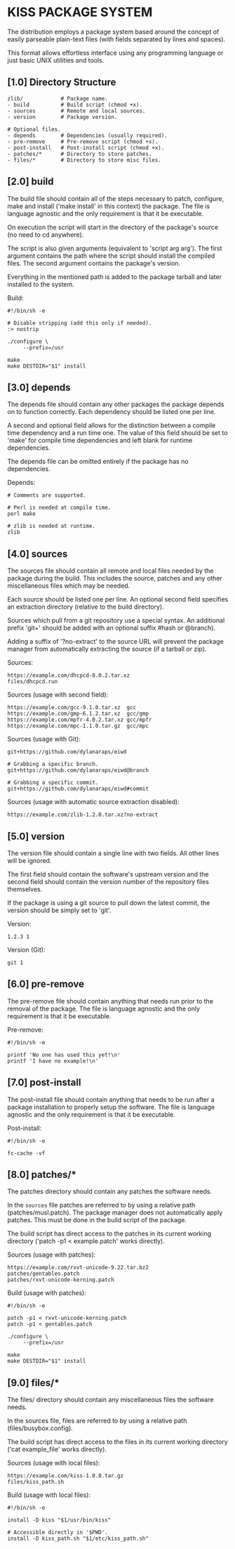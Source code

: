 KISS PACKAGE SYSTEM
===================

The distribution employs a package system based around the concept of easily
parseable plain-text files (with fields separated by lines and spaces).

This format allows effortless interface using any programming language or just
basic UNIX utilities and tools.

[1.0] Directory Structure
-------------------------

    zlib/            # Package name.
    - build          # Build script (chmod +x).
    - sources        # Remote and local sources.
    - version        # Package version.

    # Optional files.
    - depends        # Dependencies (usually required).
    - pre-remove     # Pre-remove script (chmod +x).
    - post-install   # Post-install script (chmod +x).
    - patches/*      # Directory to store patches.
    - files/*        # Directory to store misc files.

[2.0] build
-----------

The build file should contain all of the steps necessary to patch, configure,
make and install ('make install' in this context) the package. The file is
language agnostic and the only requirement is that it be executable.

On execution the script will start in the directory of the package's source
(no need to cd anywhere).

The script is also given arguments (equivalent to 'script arg arg'). The first
argument contains the path where the script should install the compiled files.
The second argument contains the package's version.

Everything in the mentioned path is added to the package tarball and later
installed to the system.

Build:

    #!/bin/sh -e

    # Disable stripping (add this only if needed).
    :> nostrip

    ./configure \
         --prefix=/usr

    make
    make DESTDIR="$1" install

[3.0] depends
-------------

The depends file should contain any other packages the package depends on to
function correctly. Each dependency should be listed one per line.

A second and optional field allows for the distinction between a compile time
dependency and a run time one. The value of this field should be set to 'make'
for compile time dependencies and left blank for runtime dependencies.

The depends file can be omitted entirely if the package has no dependencies.

Depends:

    # Comments are supported.

    # Perl is needed at compile time.
    perl make

    # zlib is needed at runtime.
    zlib

[4.0] sources
-------------

The sources file should contain all remote and local files needed by the
package during the build. This includes the source, patches and any other
miscellaneous files which may be needed.

Each source should be listed one per line. An optional second field specifies
an extraction directory (relative to the build directory).

Sources which pull from a git repository use a special syntax. An additional
prefix 'git+' should be added with an optional suffix #hash or @branch).

Adding a suffix of '?no-extract' to the source URL will prevent the package
manager from automatically extracting the source (if a tarball or zip).

Sources:

    https://example.com/dhcpcd-8.0.2.tar.xz
    files/dhcpcd.run

Sources (usage with second field):

    https://example.com/gcc-9.1.0.tar.xz  gcc
    https://example.com/gmp-6.1.2.tar.xz  gcc/gmp
    https://example.com/mpfr-4.0.2.tar.xz gcc/mpfr
    https://example.com/mpc-1.1.0.tar.gz  gcc/mpc

Sources (usage with Git):

    git+https://github.com/dylanaraps/eiwd

    # Grabbing a specific branch.
    git+https://github.com/dylanaraps/eiwd@branch

    # Grabbing a specific commit.
    git+https://github.com/dylanaraps/eiwd#commit

Sources (usage with automatic source extraction disabled):

    https://example.com/zlib-1.2.0.tar.xz?no-extract

[5.0] version
-------------

The version file should contain a single line with two fields. All other lines
will be ignored.

The first field should contain the software's upstream version and the second
field should contain the version number of the repository files themselves.

If the package is using a git source to pull down the latest commit, the
version should be simply set to 'git'.

Version:

    1.2.3 1

Version (Git):

    git 1

[6.0] pre-remove
----------------

The pre-remove file should contain anything that needs run prior to the
removal of the package. The file is language agnostic and the only requirement
is that it be executable.

Pre-remove:

    #!/bin/sh -e

    printf 'No one has used this yet!\n'
    printf 'I have no example!\n'

[7.0] post-install
------------------

The post-install file should contain anything that needs to be run after a
package installation to properly setup the software. The file is language
agnostic and the only requirement is that it be executable.

Post-install:

    #!/bin/sh -e

    fc-cache -vf

[8.0] patches/*
---------------

The patches directory should contain any patches the software needs.

In the `sources` file patches are referred to by using a relative path
(patches/musl.patch). The package manager does not automatically apply patches.
This must be done in the build script of the package.

The build script has direct access to the patches in its current working
directory ('patch -p1 < example.patch' works directly).

Sources (usage with patches):

    https://example.com/rxvt-unicode-9.22.tar.bz2
    patches/gentables.patch
    patches/rxvt-unicode-kerning.patch

Build (usage with patches):

    #!/bin/sh -e

    patch -p1 < rxvt-unicode-kerning.patch
    patch -p1 < gentables.patch

    ./configure \
         --prefix=/usr

    make
    make DESTDIR="$1" install

[9.0] files/*
-------------

The files/ directory should contain any miscellaneous files the software needs.

In the sources file, files are referred to by using a relative path
(files/busybox.config).

The build script has direct access to the files in its current working
directory ('cat example_file' works directly).

Sources (usage with local files):

    https://example.com/kiss-1.0.0.tar.gz
    files/kiss_path.sh

Build (usage with local files):

    #!/bin/sh -e

    install -D kiss "$1/usr/bin/kiss"

    # Accessible directly in '$PWD'.
    install -D kiss_path.sh "$1/etc/kiss_path.sh"
